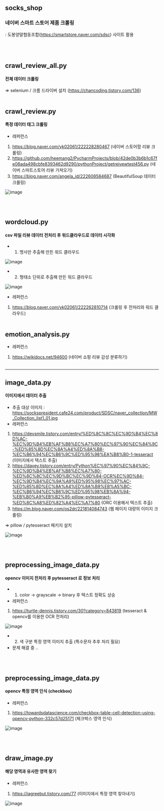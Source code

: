 socks_shop
-----
### 네이버 스마트 스토어 제품 크롤링
: 도봉양말협동조합(https://smartstore.naver.com/sdsc) 사이트 활용
<br><br><br><br>



## crawl_review_all.py
#### 전체 데이터 크롤링
=> selenium / 크롬 드라이버 설치 (https://chancoding.tistory.com/136)
<br> <br>

## crawl_review.py
#### 특정 데이터 태그 크롤링
- 레퍼런스
1. https://blog.naver.com/yk02061/222228280467 (네이버 스토어팜 리뷰 크롤링)
2. https://github.com/heemang2/PycharmProjects/blob/42de0b3b6b1c67fe08ada498cbfe8393462d9290/pythonProject/getreivewtest456.py (네이버 스마트스토어 리뷰 가져오기)
3. https://blog.naver.com/angela_id/222608584687 (BeautifulSoup 데이터 크롤링)

![image](https://user-images.githubusercontent.com/57982899/159191486-9d7d459a-0c2f-4255-9270-597aae04b305.png)

<br><br>

## wordcloud.py
#### csv 파일 리뷰 데이터 전처리 후 워드클라우드로 데이터 시각화
- 1. 명사만 추출해 만든 워드 클라우드

![image](https://user-images.githubusercontent.com/57982899/159191570-3e352a54-20c6-4355-a92e-d26296bf0fe5.png)

- 2. 형태소 단위로 추출해 만든 워드 클라우드

![image](https://user-images.githubusercontent.com/57982899/159191578-91514733-1d54-4cb0-9c7c-548cc5967308.png)

- 레퍼런스
1. https://blog.naver.com/yk02061/222262810714 (크롤링 후 전처리와 워드 클라우드)
<br><br>

## emotion_analysis.py
- 레퍼런스
1. https://wikidocs.net/94600 (네이버 쇼핑 리뷰 감성 분류하기)
<br><br>

-----

## image_data.py
#### 이미지에서 데이터 추출
- 추출 대상 이미지 : https://sockspresident.cafe24.com/product/SDSC/naver_collection/MW_Collection_list1_01.jpg
- 레퍼런스
1. https://devsmile.tistory.com/entry/%ED%8C%8C%EC%9D%B4%EC%8D%AC-%EC%9D%B4%EB%AF%B8%EC%A7%80%EC%97%90%EC%84%9C-%ED%85%8D%EC%8A%A4%ED%8A%B8-%EC%B6%94%EC%B6%9C%ED%95%98%EA%B8%B0-1-tesseract (이미지에서 텍스트 추출)
2. https://davey.tistory.com/entry/Python%EC%97%90%EC%84%9C-%EC%9D%B4%EB%AF%B8%EC%A7%80-%ED%8C%8C%EC%9D%BC%EC%9D%84-OCR%EC%9D%84-%EC%9D%B4%EC%9A%A9%ED%95%98%EC%97%AC-%ED%85%8D%EC%8A%A4%ED%8A%B8%EB%A5%BC-%EC%B6%94%EC%B6%9C%ED%95%98%EB%8A%94-%EB%B0%A9%EB%B2%95-pillow-pytesseract-%ED%8C%A8%ED%82%A4%EC%A7%80 (ORC 이용해서 텍스트 추출)
3. https://m.blog.naver.com/os2dr/221814084743 (웹 페이지 대량의 이미지 크롤링)

=> pillow / pytesseract 패키지 설치

![image](https://user-images.githubusercontent.com/57982899/159191522-f87f5b1e-cbce-485f-8a50-a430953486da.png)


<br><br>

## preprocessing_image_data.py
#### opencv 이미지 전처리 후 pytesseract 로 정보 처리
- 1. color -> grayscale -> binary 후 텍스트 정확도 상승
- 레퍼런스
1. https://turtle-dennis.tistory.com/30?category=843819 (tesseract & opencv를 이용한 OCR 전처리)

![image](https://user-images.githubusercontent.com/57982899/159191555-8e65a6da-413d-40e7-bcb7-a878b9e19a8e.png)

- 2. 색 구분 특정 영역 이미지 추출 (특수문자 추후 처리 필요)
- 문제 해결 중 ..

<br><br>

## preprocessing_image_data.py
#### opencv 특정 영역 인식 (checkbox)
- 레퍼런스
1. https://towardsdatascience.com/checkbox-table-cell-detection-using-opencv-python-332c57d25171 (체크박스 영역 인식)

![image](https://user-images.githubusercontent.com/57982899/159595901-37756fe3-edbf-46e6-a537-68f1dd09fdc0.png)

<br><br>

## draw_image.py
#### 해당 영역과 유사한 영역 찾기
- 레퍼런스
1. https://iagreebut.tistory.com/77 (이미지에서 특정 영역 찾아내기)

![image](https://user-images.githubusercontent.com/57982899/159595797-adf2d72d-f85d-4e1a-b7ed-836674be77f2.png)

<br><br>


